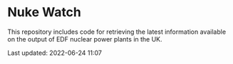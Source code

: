 # Nuke Watch

This repository includes code for retrieving the latest information available on the output of EDF nuclear power plants in the UK.

Last updated: 2022-06-24 11:07